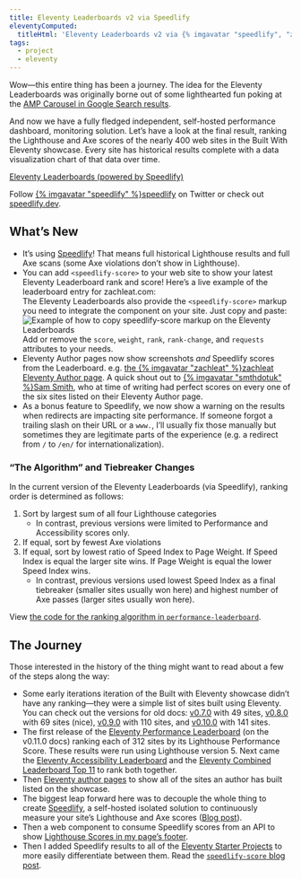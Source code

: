 ```yaml
---
title: Eleventy Leaderboards v2 via Speedlify
eleventyComputed:
  titleHtml: 'Eleventy Leaderboards v2 via {% imgavatar "speedlify", "z-avatar-eq" %}Speedlify'
tags:
  - project
  - eleventy
---
```

Wow—this entire thing has been a journey. The idea for the Eleventy Leaderboards was originally borne out of some lighthearted fun poking at the [AMP Carousel in Google Search results](/web/performance-dashboard/).

And now we have a fully fledged independent, self-hosted performance dashboard, monitoring solution. Let’s have a look at the final result, ranking the Lighthouse and Axe scores of the nearly 400 web sites in the Built With Eleventy showcase. Every site has historical results complete with a data visualization chart of that data over time.

<div class="primarylink"><a href="https://www.11ty.dev/speedlify/">Eleventy Leaderboards (powered by Speedlify)</a></div>

Follow [{% imgavatar "speedlify" %}speedlify](https://twitter.com/speedlify) on Twitter or check out [speedlify.dev](https://www.speedlify.dev/).

## What’s New

* It’s using [Speedlify](/web/speedlify/)! That means full historical Lighthouse results and full Axe scans (some Axe violations don’t show in Lighthouse).
* You can add `<speedlify-score>` to your web site to show your latest Eleventy Leaderboard rank and score! Here’s a live example of the leaderboard entry for zachleat.com: <div class="livedemo livedemo-mixed" data-demo-label="Example for zachleat.com"><speedlify-score speedlify-url="https://www.11ty.dev/speedlify" hash="bbfa43c1" score weight rank rank-change></speedlify-score></div>The Eleventy Leaderboards also provide the `<speedlify-score>` markup you need to integrate the component on your site. Just copy and paste: <img src="/web/img/posts/11ty-leaderboard-source.png" alt="Example of how to copy speedlify-score markup on the Eleventy Leaderboards"> Add or remove the `score`, `weight`, `rank`, `rank-change`, and `requests` attributes to your needs.
* Eleventy Author pages now show screenshots *and* Speedlify scores from the Leaderboard. e.g. [the {% imgavatar "zachleat" %}zachleat Eleventy Author page](https://www.11ty.dev/authors/zachleat/). A quick shout out to [{% imgavatar "smthdotuk" %}Sam Smith](https://www.11ty.dev/authors/smthdotuk/), who at time of writing had perfect scores on every one of the six sites listed on their Eleventy Author page.
* As a bonus feature to Speedlify, we now show a warning on the results when redirects are impacting site performance. If someone forgot a trailing slash on their URL or a `www.`, I’ll usually fix those manually but sometimes they are legitimate parts of the experience (e.g. a redirect from `/` to `/en/` for internationalization).

### “The Algorithm” and Tiebreaker Changes

In the current version of the Eleventy Leaderboards (via Speedlify), ranking order is determined as follows:

1. Sort by largest sum of all four Lighthouse categories
	* In contrast, previous versions were limited to Performance and Accessibility scores only.
2. If equal, sort by fewest Axe violations
3. If equal, sort by lowest ratio of Speed Index to Page Weight. If Speed Index is equal the larger site wins. If Page Weight is equal the lower Speed Index wins.
	* In contrast, previous versions used lowest Speed Index as a final tiebreaker (smaller sites usually won here) and highest number of Axe passes (larger sites usually won here).

View [the code for the ranking algorithm in `performance-leaderboard`](https://github.com/zachleat/performance-leaderboard/blob/fb15b25fe7badbde1311092c83a66f9d2a73b92f/src/ResultLogger.js#L120).

## The Journey

Those interested in the history of the thing might want to read about a few of the steps along the way:

* Some early iterations iteration of the Built with Eleventy showcase didn’t have any ranking—they were a simple list of sites built using Eleventy. You can check out the versions for old docs: [v0.7.0](https://v0-7-0.11ty.dev/docs/sites/) with 49 sites, [v0.8.0](https://v0-8-0.11ty.dev/docs/sites/) with 69 sites (nice), [v0.9.0](https://v0-9-0.11ty.dev/docs/sites/) with 110 sites, and [v0.10.0](https://v0-10-0.11ty.dev/docs/sites/) with 141 sites.
* The first release of the [Eleventy Performance Leaderboard](https://v0-11-0.11ty.dev/leaderboard/perf/) (on the v0.11.0 docs) ranking each of 312 sites by its Lighthouse Performance Score. These results were run using Lighthouse version 5. Next came the [Eleventy Accessibility Leaderboard](https://v0-11-0.11ty.dev/leaderboard/a11y/) and the [Eleventy Combined Leaderboard Top 11](https://v0-11-0.11ty.dev/leaderboard/combined/) to rank both together.
* Then [Eleventy author pages](https://v0-11-0.11ty.dev/authors/) to show all of the sites an author has built listed on the showcase.
* The biggest leap forward here was to decouple the whole thing to create [Speedlify](https://www.speedlify.dev/), a self-hosted isolated solution to continuously measure your site’s Lighthouse and Axe scores ([Blog post](https://www.zachleat.com/web/speedlify/)).
* Then a web component to consume Speedlify scores from an API to show [Lighthouse Scores in my page’s footer](https://www.zachleat.com/web/lighthouse-in-footer/).
* Then I added Speedlify results to all of the [Eleventy Starter Projects](https://www.11ty.dev/docs/starter/) to more easily differentiate between them. Read the [`speedlify-score` blog post](https://www.zachleat.com/web/11ty-lighthouse/).
